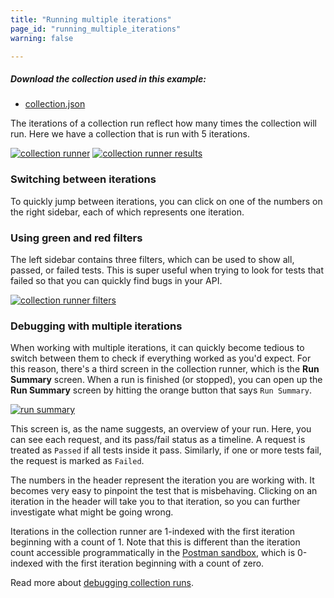 ```yaml
---
title: "Running multiple iterations"
page_id: "running_multiple_iterations"
warning: false

---
```


##### Download the collection used in this example:

   * [collection.json](https://s3.amazonaws.com/postman-static-getpostman-com/postman-docs/59037885.json)

The iterations of a collection run reflect how many times the collection will run. Here we have a collection that is run with 5 iterations.

[![collection runner](https://s3.amazonaws.com/postman-static-getpostman-com/postman-docs/59039044.png)](https://s3.amazonaws.com/postman-static-getpostman-com/postman-docs/59039044.png)
[![collection runner results](https://s3.amazonaws.com/postman-static-getpostman-com/postman-docs/59039058.png)](https://s3.amazonaws.com/postman-static-getpostman-com/postman-docs/59039058.png)

### Switching between iterations

To quickly jump between iterations, you can click on one of the numbers on the right sidebar, each of which represents one iteration.

### Using green and red filters

The left sidebar contains three filters, which can be used to show all, passed, or failed tests. This is super useful when trying to look for tests that failed so that you can quickly find bugs in your API.

[![collection runner filters](https://s3.amazonaws.com/postman-static-getpostman-com/postman-docs/59039741.png)](https://s3.amazonaws.com/postman-static-getpostman-com/postman-docs/59039741.png)

### Debugging with multiple iterations

When working with multiple iterations, it can quickly become tedious to switch between them to check if everything worked as you'd expect. For this reason, there's a third screen in the collection runner, which is the **Run Summary** screen. When a run is finished (or stopped), you can open up the **Run Summary** screen by hitting the orange button that says `Run Summary`.

[![run summary](https://s3.amazonaws.com/postman-static-getpostman-com/postman-docs/59039072.png)](https://s3.amazonaws.com/postman-static-getpostman-com/postman-docs/59039072.png)

This screen is, as the name suggests, an overview of your run. Here, you can see each request, and its pass/fail status as a timeline. A request is treated as `Passed` if all tests inside it pass. Similarly, if one or more tests fail, the request is marked as `Failed`.

The numbers in the header represent the iteration you are working with. It becomes very easy to pinpoint the test that is misbehaving. Clicking on an iteration in the header will take you to that iteration, so you can further investigate what might be going wrong. 

Iterations in the collection runner are 1-indexed with the first iteration beginning with a count of 1. Note that this is different than the iteration count accessible programmatically in the [Postman sandbox](/docs/postman/scripts/postman_sandbox_api_reference/), which is 0-indexed with the first iteration beginning with a count of zero.

Read more about [debugging collection runs](/docs/postman/collection_runs/debugging_a_collection_run/).
